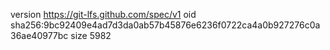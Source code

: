 version https://git-lfs.github.com/spec/v1
oid sha256:9bc92409e4ad7d3da0ab57b45876e6236f0722ca4a0b927276c0a36ae40977bc
size 5982
